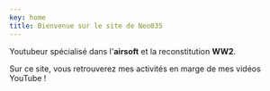 ```yaml
---
key: home
title: Bienvenue sur le site de Neo035
---
```


Youtubeur spécialisé dans l'**airsoft** et la reconstitution **WW2**.

Sur ce site, vous retrouverez mes activités en marge de mes vidéos YouTube !
